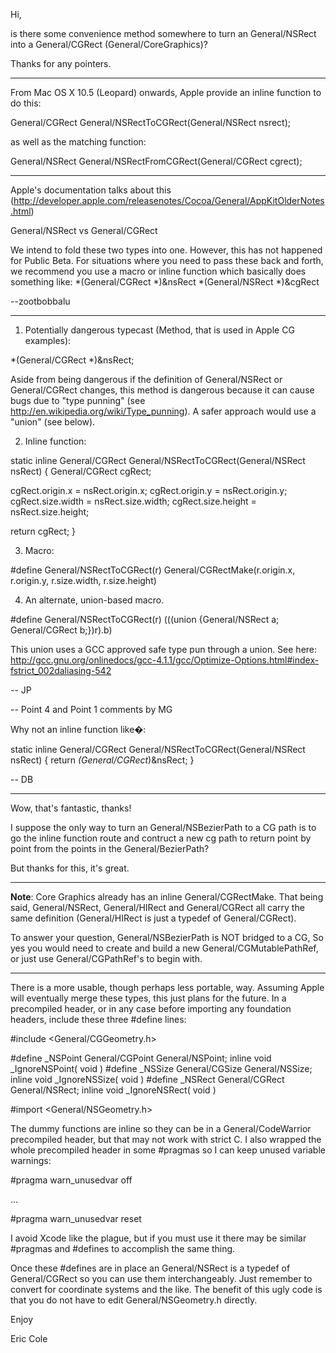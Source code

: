  

Hi,

is there some convenience method somewhere to turn an General/NSRect into a General/CGRect (General/CoreGraphics)?

Thanks for any pointers.

----

From Mac OS X 10.5 (Leopard) onwards, Apple provide an inline function to do this:

    
General/CGRect General/NSRectToCGRect(General/NSRect nsrect);


as well as the matching function:

    
General/NSRect General/NSRectFromCGRect(General/CGRect cgrect);


----
Apple's documentation talks about this (http://developer.apple.com/releasenotes/Cocoa/General/AppKitOlderNotes.html)
    
General/NSRect vs General/CGRect

We intend to fold these two types into one. However, this has not happened for Public Beta. For situations where you need to pass these back and forth, we recommend you use a macro or inline function which basically does something like:
*(General/CGRect *)&nsRect
*(General/NSRect *)&cgRect


--zootbobbalu

----

1. Potentially dangerous typecast (Method, that is used in Apple CG examples):
    
*(General/CGRect *)&nsRect;

Aside from being dangerous if the definition of General/NSRect or General/CGRect changes, this method is dangerous because it can cause bugs due to "type punning" (see http://en.wikipedia.org/wiki/Type_punning). A safer approach would use a "union" (see below).

2. Inline function:
    
static inline General/CGRect General/NSRectToCGRect(General/NSRect nsRect)
{
 General/CGRect cgRect;

cgRect.origin.x = nsRect.origin.x;
cgRect.origin.y = nsRect.origin.y;
cgRect.size.width = nsRect.size.width;
cgRect.size.height = nsRect.size.height;

return cgRect;
}



3. Macro:
    
#define General/NSRectToCGRect(r) General/CGRectMake(r.origin.x, r.origin.y, r.size.width, r.size.height)


4. An alternate, union-based macro.

    
#define General/NSRectToCGRect(r) (((union {General/NSRect a; General/CGRect b;})r).b)


This union uses a GCC approved safe type pun through a union. See here: http://gcc.gnu.org/onlinedocs/gcc-4.1.1/gcc/Optimize-Options.html#index-fstrict_002daliasing-542

-- JP

-- Point 4 and Point 1 comments by MG

Why not an inline function like�:
    
static inline General/CGRect General/NSRectToCGRect(General/NSRect nsRect)
{
    return *(General/CGRect*)&nsRect;
}


-- DB

----

Wow, that's fantastic, thanks!

I suppose the only way to turn an General/NSBezierPath to a CG path is to go the inline function route and contruct a new cg path to return point by point from the points in the General/BezierPath?

But thanks for this, it's great.

----
**Note**: Core Graphics already has an inline General/CGRectMake. That being said, General/NSRect, General/HIRect and General/CGRect all carry the same definition (General/HIRect is just a typedef of General/CGRect).

To answer your question, General/NSBezierPath is NOT bridged to a CG, So yes you would need to create and build a new General/CGMutablePathRef, or just use General/CGPathRef's to begin with.

----

There is a more usable, though perhaps less portable, way.  Assuming Apple will eventually merge these types, this just plans for the future.  In a precompiled header, or in any case before importing any foundation headers, include these three #define lines:

    
#include <General/CGGeometry.h>

#define _NSPoint General/CGPoint General/NSPoint; inline void _IgnoreNSPoint( void )
#define _NSSize General/CGSize General/NSSize; inline void _IgnoreNSSize( void )
#define _NSRect General/CGRect General/NSRect; inline void _IgnoreNSRect( void )

#import <General/NSGeometry.h>


The dummy functions are inline so they can be in a General/CodeWarrior precompiled header, but that may not work with strict C.  I also wrapped the whole precompiled header in some #pragmas so I can keep unused variable warnings:

    
#pragma warn_unusedvar off

...

#pragma warn_unusedvar reset


I avoid Xcode like the plague, but if you must use it there may be similar #pragmas and #defines to accomplish the same thing.

Once these #defines are in place an General/NSRect is a typedef of General/CGRect so you can use them interchangeably.  Just remember to convert for coordinate systems and the like.  The benefit of this ugly code is that you do not have to edit General/NSGeometry.h directly.

Enjoy

Eric Cole